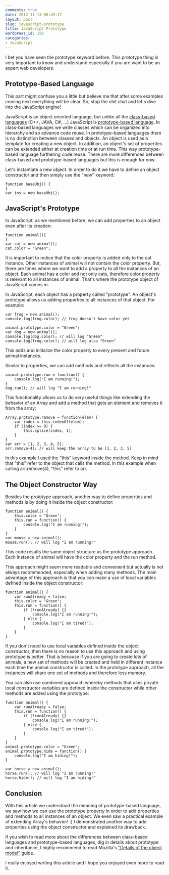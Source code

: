 ```yaml
---
comments: true
date: 2012-11-13 08:49:17
layout: post
slug: javascript-prototype
title: JavaScript Prototype
wordpress_id: 159
categories:
- JavaScript
---
```



I bet you have seen the prototype keyword before. This prototype thing is very important to know and understand especially if you are want to be an expert web developers.





## Prototype-Based Language





This part might confuse you a little but believe me that after some examples coming next everything will be clear. So, stop the chit chat and let's dive into the JavaScript engine!






JavaScript is an object oriented language, but unlike all the [class-based languages](http://en.wikipedia.org/wiki/Class-based_programming) (C++, JAVA, C#, ...) JavaScript is [prototype-based language](http://en.wikipedia.org/wiki/Prototype-based_programming). In class-based languages we write classes which can be organized into hierarchy and so advance code reuse. In prototype-based languages there is no distinction between classes and objects. An object is used as a template for creating a new object. In addition, an object's set of properties can be extended either at creation time or at run time. This way prototype-based language furthering code reuse. There are more differences between class-based and prototype-based languages but this is enough for now.






Let's instantiate a new object. In order to do it we have to define an object constructor and then simply use the "new" keyword:

    
    
    function baseObj() {
    }
    var ins = new baseObj();
    







## JavaScript's Prototype





In JavaScript, as we mentioned before, we can add properties to an object even after its creation:

    
    
    function animal(){
    }
    var cat = new animal();
    cat.color = "Green";
    


It is important to notice that the color property is added only to the cat instance. Other instances of animal will not contain the color property. But, there are times where we want to add a property to all the instances of an object. Each animal has a color and not only cats, therefore color property is relevant to all instances of animal. That's where the prototype object of JavaScript comes in.






In JavaScript, each object has a property called "prototype". An object's prototype allows us adding properties to all instances of that object. For example:

    
    
    var frog = new animal();
    console.log(frog.color); // frog doesn't have color yet
    
    animal.prototype.color = "Green";
    var dog = new animal();
    console.log(dog.color); // will log "Green"
    console.log(frog.color); // will log also "Green"
    


This adds and initialize the color property to every present and future animal instances.






Similar to properties, we can add methods and reflects all the instances:

    
    
    animal.prototype.run = function() {
    	console.log("I am running!");
    }
    dog.run(); // will log "I am running!"
    


This functionality allows us to do very useful things like extending the behavior of an Array and add a method that gets an element and removes it from the array:

    
    
    Array.prototype.remove = function(elem) {
    	var index = this.indexOf(elem);
    	if (index >= 0) {
    		this.splice(index, 1);
    	}
    }
    var arr = [1, 2, 3, 4, 5];
    arr.remove(4); // will keep the array to be [1, 2, 3, 5]
    


In this example I used the "this" keyword inside the method. Keep in mind that "this" refer to the object that calls the method. In this example when calling arr.remove(4), "this" refer to arr.





## The Object Constructor Way





Besides the prototype approach, another way to define properties and methods is by doing it inside the object constructor:

    
    
    function animal() {
    	this.color = "Green";
    	this.run = function() {
    		console.log("I am running!");
    	}
    }
    var mouse = new animal();
    mouse.run(); // will log "I am running!"
    


This code results the same object structure as the prototype approach. Each instance of animal will have the color property and the run method.






This approach might seem more readable and convenient but actually is not always recommended, especially when adding many methods. The main advantage of this approach is that you can make a use of local variables defined inside the object constructor:

    
    
    function animal() {
    	var runAlready = false;
    	this.color = "Green";
    	this.run = function() {
    		if (!runAlready) {}
    			console.log("I am running!");
    		} else {
    			console.log("I am tired!");
    		}
    	}
    }
    


If you don't need to use local variables defined inside the object constructor, then there is no reason to use this approach and using prototype is better. That is because if you are going to create lots of animals, a new set of methods will be created and held in different instance each time the animal constructor is called. In the prototype approach, all the instances will share one set of methods and therefore less memory. 






You can also use combined approach whereby methods that uses private local constructor variables are defined inside the constructor while other methods are added using the prototype:

    
    
    function animal() {
    	var runAlready = false;
    	this.run = function() {
    		if (!runAlready) {}
    			console.log("I am running!");
    		} else {
    			console.log("I am tired!");
    		}
    	}
    }
    animal.prototype.color = "Green";
    animal.prototype.hide = function() {
    	console.log("I am hiding!");
    }
    
    var horse = new animal();
    horse.run(); // will log "I am running!"
    horse.hide(); // will log "I am hiding!"
    







## Conclusion





With this article we understood the meaning of prototype-based language, we saw how we can use the prototype property in order to add properties and methods to all instances of an object. We even saw a practical example of extending Array's behavior! :) I demonstrated another way to add properties using the object constructor and explained its drawback.

If you wish to read more about the differences between class-based languages and prototype-based languages, dig in details about prototype and inheritance, I highly recommend to read Mozilla's ["Details of the object model"](https://developer.mozilla.org/en-US/docs/Core_JavaScript_1.5_Guide/Details_of_the_Object_Model) guide.

I really enjoyed writing this article and I hope you enjoyed even more to read it.
